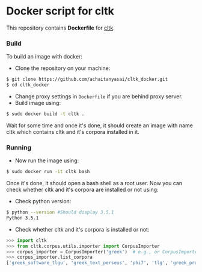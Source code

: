 # Docker script for cltk

This repository contains **Dockerfile** for [cltk](http://cltk.org).


### Build
To build an image with docker:
- Clone the repository on your machine:
``` bash
$ git clone https://github.com/achaitanyasai/cltk_docker.git
$ cd cltk_docker
```
- Change proxy settings in <code>Dockerfile</code> if you are behind proxy server.
- Build image using:
```bash
$ sudo docker build -t cltk .
```
Wait for some time and once it's done, it should create an image with name cltk which contains cltk and it's corpora installed in it.

### Running
- Now run the image using:
```bash
$ sudo docker run -it cltk bash
```
Once it's done, it should open a bash shell as a root user. Now you can check whether cltk and it's corpora are installed or not using:
- Check python version:
```bash
$ python --version #Should display 3.5.1
Python 3.5.1
```
- Check whether cltk and it's corpora is installed or not:
```python
>>> import cltk
>>> from cltk.corpus.utils.importer import CorpusImporter
>>> corpus_importer = CorpusImporter('greek')  # e.g., or CorpusImporter('latin')
>>> corpus_importer.list_corpora
['greek_software_tlgu', 'greek_text_perseus', 'phi7', 'tlg', 'greek_proper_names_cltk', 'greek_models_cltk', 'greek_treebank_perseus', 'greek_lexica_perseus', 'greek_training_set_sentence_cltk', 'greek_word2vec_cltk']
```